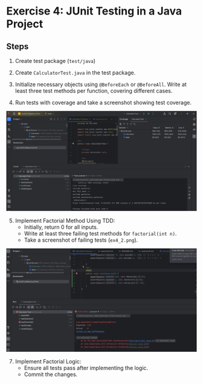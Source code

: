 # Exercise 4: JUnit Testing in a Java Project
## Steps

1. Create test package (`test/java`)

2. Create `CalculatorTest.java` in the test package.

3. Initialize necessary objects using `@BeforeEach` or `@BeforeAll`.
   Write at least three test methods per function, covering different cases.

4. Run tests with coverage and take a screenshot showing test coverage.

![Test Coverage Screenshot](resources/images/ex4_1.png)

5. Implement Factorial Method Using TDD:
    - Initially, return 0 for all inputs.
    - Write at least three failing test methods for `factorial(int n)`.
    - Take a screenshot of failing tests (`ex4_2.png`).

![Failing Test Screenshot](resources/images/ex4_2.png)


7. Implement Factorial Logic:
    - Ensure all tests pass after implementing the logic.
    - Commit the changes.